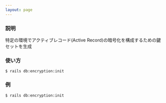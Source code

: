 ```yaml
---
layout: page
---
```


### 説明

特定の環境でアクティブレコード(Active Record)の暗号化を構成するための鍵セットを生成

### 使い方

    $ rails db:encryption:init

### 例

    $ rails db:encryption:init

